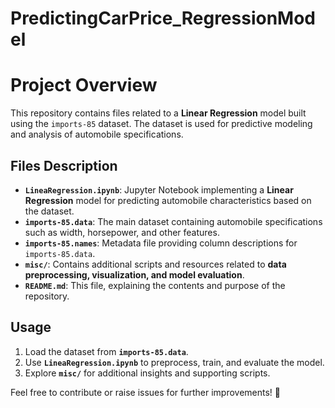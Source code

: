 # PredictingCarPrice_RegressionModel
# Project Overview

This repository contains files related to a **Linear Regression** model built using the `imports-85` dataset. The dataset is used for predictive modeling and analysis of automobile specifications.

## Files Description

- **`LineaRegression.ipynb`**: Jupyter Notebook implementing a **Linear Regression** model for predicting automobile characteristics based on the dataset.
- **`imports-85.data`**: The main dataset containing automobile specifications such as width, horsepower, and other features.
- **`imports-85.names`**: Metadata file providing column descriptions for `imports-85.data`.
- **`misc/`**: Contains additional scripts and resources related to **data preprocessing, visualization, and model evaluation**.
- **`README.md`**: This file, explaining the contents and purpose of the repository.

## Usage

1. Load the dataset from **`imports-85.data`**.
2. Use **`LineaRegression.ipynb`** to preprocess, train, and evaluate the model.
3. Explore **`misc/`** for additional insights and supporting scripts.

Feel free to contribute or raise issues for further improvements! 🚀


